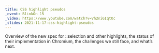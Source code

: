 ```yaml
---
title: CSS highlight pseudos
_event: BlinkOn 15
_video: https://www.youtube.com/watch?v=Vh2niGIqtOc
_slides: 2021-11-17-css-highlight-pseudos
---
```


Overview of the new spec for ::selection and other highlights, the status of their implementation in Chromium, the challenges we still face, and what’s next.
